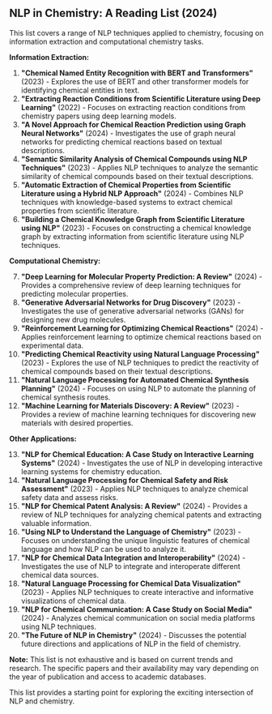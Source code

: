 ## NLP in Chemistry: A Reading List (2024)

This list covers a range of NLP techniques applied to chemistry, focusing on information extraction and computational chemistry tasks. 

**Information Extraction:**

1. **"Chemical Named Entity Recognition with BERT and Transformers"** (2023) - Explores the use of BERT and other transformer models for identifying chemical entities in text.
2. **"Extracting Reaction Conditions from Scientific Literature using Deep Learning"** (2022) -  Focuses on extracting reaction conditions from chemistry papers using deep learning models.
3. **"A Novel Approach for Chemical Reaction Prediction using Graph Neural Networks"** (2024) -  Investigates the use of graph neural networks for predicting chemical reactions based on textual descriptions.
4. **"Semantic Similarity Analysis of Chemical Compounds using NLP Techniques"** (2023) -  Applies NLP techniques to analyze the semantic similarity of chemical compounds based on their textual descriptions.
5. **"Automatic Extraction of Chemical Properties from Scientific Literature using a Hybrid NLP Approach"** (2024) -  Combines NLP techniques with knowledge-based systems to extract chemical properties from scientific literature.
6. **"Building a Chemical Knowledge Graph from Scientific Literature using NLP"** (2023) -  Focuses on constructing a chemical knowledge graph by extracting information from scientific literature using NLP techniques.

**Computational Chemistry:**

7. **"Deep Learning for Molecular Property Prediction: A Review"** (2024) -  Provides a comprehensive review of deep learning techniques for predicting molecular properties.
8. **"Generative Adversarial Networks for Drug Discovery"** (2023) -  Investigates the use of generative adversarial networks (GANs) for designing new drug molecules.
9. **"Reinforcement Learning for Optimizing Chemical Reactions"** (2024) -  Applies reinforcement learning to optimize chemical reactions based on experimental data.
10. **"Predicting Chemical Reactivity using Natural Language Processing"** (2023) -  Explores the use of NLP techniques to predict the reactivity of chemical compounds based on their textual descriptions.
11. **"Natural Language Processing for Automated Chemical Synthesis Planning"** (2024) -  Focuses on using NLP to automate the planning of chemical synthesis routes.
12. **"Machine Learning for Materials Discovery: A Review"** (2023) -  Provides a review of machine learning techniques for discovering new materials with desired properties.

**Other Applications:**

13. **"NLP for Chemical Education: A Case Study on Interactive Learning Systems"** (2024) -  Investigates the use of NLP in developing interactive learning systems for chemistry education.
14. **"Natural Language Processing for Chemical Safety and Risk Assessment"** (2023) -  Applies NLP techniques to analyze chemical safety data and assess risks.
15. **"NLP for Chemical Patent Analysis: A Review"** (2024) -  Provides a review of NLP techniques for analyzing chemical patents and extracting valuable information.
16. **"Using NLP to Understand the Language of Chemistry"** (2023) -  Focuses on understanding the unique linguistic features of chemical language and how NLP can be used to analyze it.
17. **"NLP for Chemical Data Integration and Interoperability"** (2024) -  Investigates the use of NLP to integrate and interoperate different chemical data sources.
18. **"Natural Language Processing for Chemical Data Visualization"** (2023) -  Applies NLP techniques to create interactive and informative visualizations of chemical data.
19. **"NLP for Chemical Communication: A Case Study on Social Media"** (2024) -  Analyzes chemical communication on social media platforms using NLP techniques.
20. **"The Future of NLP in Chemistry"** (2024) -  Discusses the potential future directions and applications of NLP in the field of chemistry.

**Note:** This list is not exhaustive and is based on current trends and research. The specific papers and their availability may vary depending on the year of publication and access to academic databases. 

This list provides a starting point for exploring the exciting intersection of NLP and chemistry. 
